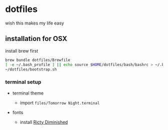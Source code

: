 dotfiles
========

wish this makes my life easy

installation for OSX
------------

install brew first

```bash
brew bundle dotfiles/Brewfile 
[ -e ~/.bash_profile ] || echo source $HOME/dotfiles/bash/bashrc > ~/.bash_profile
~/dotfiles/bootstrap.sh
```

### terminal setup

* terminal theme
    * import `files/Tomorrow Night.terminal`

* fonts
    * install [Ricty Diminished](http://save.sys.t.u-tokyo.ac.jp/~yusa/fonts/rictydiminished.html)

